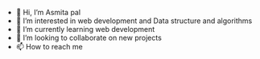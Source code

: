 - 👋 Hi, I’m Asmita pal
- 👀 I’m interested in web development and Data structure and algorithms
- 🌱 I’m currently learning web development 
- 💞️ I’m looking to collaborate on new projects 
- 📫 How to reach me 

<!---
asmita024/asmita024 is a ✨ special ✨ repository because its `README.md` (this file) appears on your GitHub profile.
You can click the Preview link to take a look at your changes.
--->
